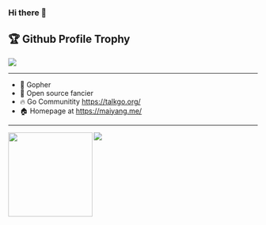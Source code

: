 ### Hi there 👋

<!--
**yangwenmai/yangwenmai** is a ✨ _special_ ✨ repository because its `README.md` (this file) appears on your GitHub profile.

Here are some ideas to get you started:

- 🔭 I’m currently working on ...
- 🌱 I’m currently learning ...
- 👯 I’m looking to collaborate on ...
- 🤔 I’m looking for help with ...
- 💬 Ask me about ...
- 📫 How to reach me: ...
- 😄 Pronouns: ...
- ⚡ Fun fact: ...
-->

<h2>🏆 Github Profile Trophy</h2>
<img src="https://github-profile-trophy.vercel.app/?username=yangwenmai&column=7"/>

---

- 🔭 Gopher
- 🌱 Open source fancier
- 🔥 Go Communitity https://talkgo.org/
- 🏠 Homepage at https://maiyang.me/

---

<div>
  <img height="170" align="left" src="https://github-readme-stats.vercel.app/api?username=yangwenmai&count_private=true&include_all_commits=true" />
  <img src="https://github-readme-stats.vercel.app/api/top-langs/?username=yangwenmai&layout=compact" />
</div>

